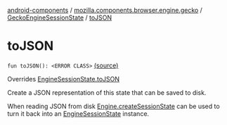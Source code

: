 [android-components](../../index.md) / [mozilla.components.browser.engine.gecko](../index.md) / [GeckoEngineSessionState](index.md) / [toJSON](./to-j-s-o-n.md)

# toJSON

`fun toJSON(): <ERROR CLASS>` [(source)](https://github.com/mozilla-mobile/android-components/blob/master/components/browser/engine-gecko-beta/src/main/java/mozilla/components/browser/engine/gecko/GeckoEngineSessionState.kt#L17)

Overrides [EngineSessionState.toJSON](../../mozilla.components.concept.engine/-engine-session-state/to-j-s-o-n.md)

Create a JSON representation of this state that can be saved to disk.

When reading JSON from disk [Engine.createSessionState](../../mozilla.components.concept.engine/-engine/create-session-state.md) can be used to turn it back into an [EngineSessionState](../../mozilla.components.concept.engine/-engine-session-state/index.md)
instance.

